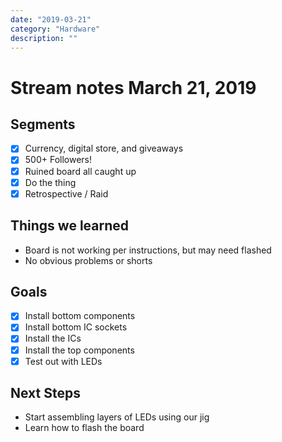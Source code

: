 ```yaml
---
date: "2019-03-21"
category: "Hardware"
description: ""
---
```


# Stream notes March 21, 2019

## Segments

- [x] Currency, digital store, and giveaways
- [x] 500+ Followers!
- [x] Ruined board all caught up
- [x] Do the thing
- [x] Retrospective / Raid

## Things we learned

- Board is not working per instructions, but may need flashed
- No obvious problems or shorts

## Goals

- [x] Install bottom components
- [x] Install bottom IC sockets
- [x] Install the ICs
- [x] Install the top components
- [x] Test out with LEDs

## Next Steps

- Start assembling layers of LEDs using our jig
- Learn how to flash the board
